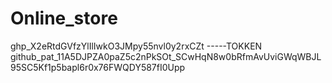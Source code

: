 # Online_store

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  -----TOKKEN
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
